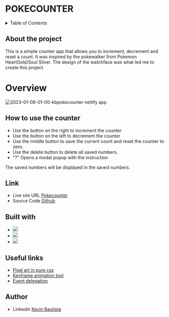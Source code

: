 # POKECOUNTER

<details>
  <summary>Table of Contents</summary>
  <ol>
    <li>
      <a href="#about-the-project">About The Project</a>
    </li>
    <li>
      <a href="#overview">Overview</a>
      <ul>
        <li><a href="#how-to-use-the-counter">How to use the counter</a></li>
        <li><a href="#link">Link</a></li>
        <li><a href="#built-with">Built with</a></li>
        <li><a href="#acknowledgments">Acknowledgments</a></li>
        <li><a href="#contact">Contact</a></li>
      </ul>
    </li>    
  </ol>
</details>


## About the project
    
  This is a simple counter app that allows you to increment, decrement and reset a count. It was inspired by the pokewalker from Pokemon HeartGold/Soul Silver. The design of the watchface was what led me to create this project.


# Overview

![2023-01-08-01-00-kbpokecounter netlify app](https://user-images.githubusercontent.com/106398555/211332964-10511d62-1d63-4d0b-90ce-649a15ddaa3f.png)

## How to use the counter

- Use the button on the right to increment the counter
- Use the button on the left to decrement the counter
- Use the middle button to save the current count and reset the counter to zero.
- Use the delete button to delete all saved numbers.
- "?" Opens a modal popup with the instruction 

The saved numbers will be displayed in the saved numbers.

## Link

- Live site URL [Pokecounter](https://kbpokecounter.netlify.app/)
- Source Code [Github](https://github.com/henixK/Progetto-JavaScript-Basics)

## Built with

- ![](https://img.shields.io/badge/HTML5-E34F26?style=for-the-badge&logo=html5&logoColor=white)
- ![](https://img.shields.io/badge/CSS3-1572B6?style=for-the-badge&logo=css3&logoColor=white)
- ![](https://img.shields.io/badge/JavaScript-323330?style=for-the-badge&logo=javascript&logoColor=F7DF1E)

## Useful links 

- [Pixel art in pure css](https://pokecoder.hashnode.dev/making-pixel-art-with-pure-css)  
- [Keyframe animation tool](https://webcode.tools/generators/css/keyframe-animation)
- [Event delegation](https://it.javascript.info/event-delegation)

## Author
- Linkedin [Kevin Bautista](https://www.linkedin.com/in/kevin-castaneda-bautista-469411199/)
